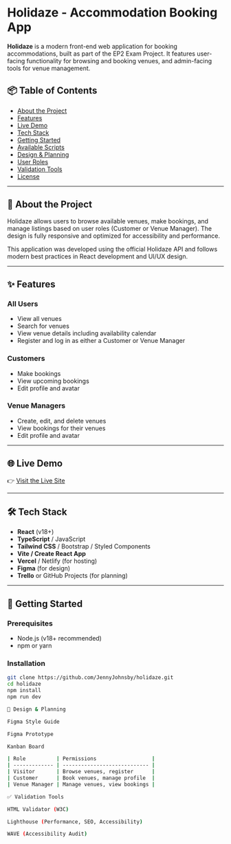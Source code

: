 # Holidaze - Accommodation Booking App

**Holidaze** is a modern front-end web application for booking accommodations, built as part of the EP2 Exam Project. It features user-facing functionality for browsing and booking venues, and admin-facing tools for venue management.

## 📦 Table of Contents

- [About the Project](#about-the-project)
- [Features](#features)
- [Live Demo](#live-demo)
- [Tech Stack](#tech-stack)
- [Getting Started](#getting-started)
- [Available Scripts](#available-scripts)
- [Design & Planning](#design--planning)
- [User Roles](#user-roles)
- [Validation Tools](#validation-tools)
- [License](#license)

---

## 📌 About the Project

Holidaze allows users to browse available venues, make bookings, and manage listings based on user roles (Customer or Venue Manager). The design is fully responsive and optimized for accessibility and performance.

This application was developed using the official Holidaze API and follows modern best practices in React development and UI/UX design.

---

## ✨ Features

### All Users
- View all venues
- Search for venues
- View venue details including availability calendar
- Register and log in as either a Customer or Venue Manager

### Customers
- Make bookings
- View upcoming bookings
- Edit profile and avatar

### Venue Managers
- Create, edit, and delete venues
- View bookings for their venues
- Edit profile and avatar

---

## 🌐 Live Demo

👉 [Visit the Live Site](https://jenjoh.netlify.app/)

---

## 🛠 Tech Stack

- **React** (v18+)
- **TypeScript** / JavaScript
- **Tailwind CSS** / Bootstrap / Styled Components
- **Vite / Create React App**
- **Vercel** / Netlify (for hosting)
- **Figma** (for design)
- **Trello** or GitHub Projects (for planning)

---

## 🚀 Getting Started

### Prerequisites

- Node.js (v18+ recommended)
- npm or yarn

### Installation

```bash
git clone https://github.com/JennyJohnsby/holidaze.git
cd holidaze
npm install
npm run dev

🧩 Design & Planning

Figma Style Guide

Figma Prototype

Kanban Board

| Role          | Permissions                  |
| ------------- | ---------------------------- |
| Visitor       | Browse venues, register      |
| Customer      | Book venues, manage profile  |
| Venue Manager | Manage venues, view bookings |

✅ Validation Tools

HTML Validator (W3C)

Lighthouse (Performance, SEO, Accessibility)

WAVE (Accessibility Audit)
